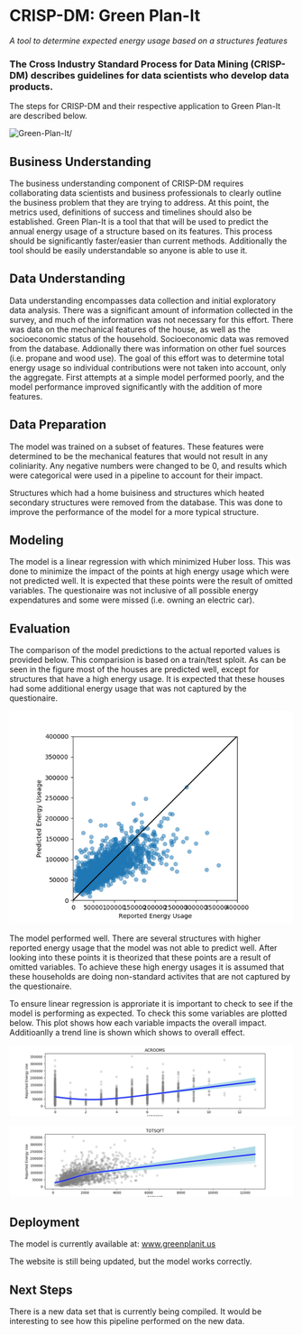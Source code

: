 # CRISP-DM: Green Plan-It

*A tool to determine expected energy usage based on a structures features*

### The Cross Industry Standard Process for Data Mining (CRISP-DM) describes guidelines for data scientists who develop data products.

The steps for CRISP-DM and their respective application to Green Plan-It are described below.

![Green-Plan-It/](images/crispdm.png)

## Business Understanding
The business understanding component of CRISP-DM requires collaborating data scientists and business professionals to clearly outline the business problem that they are trying to address. At this point, the metrics used, definitions of success and timelines should also be established.  Green Plan-It is a tool that that will be used to predict the annual energy usage of a structure based on its features.  This process should be significantly faster/easier than current methods.  Additionally the tool should be easily understandable so anyone is able to use it.


## Data Understanding
Data understanding encompasses data collection and initial exploratory data analysis.  There was a significant amount of information collected in the survey, and much of the information was not necessary for this effort.  There was data on the mechanical features of the house, as well as the socioeconomic status of the household.  Socioeconomic data was removed from the database.  Addionally there was information on other fuel sources (i.e. propane and wood use).  The goal of this effort was to determine total energy usage so individual contributions were not taken into account, only the aggregate.  First attempts at a simple model performed poorly, and the model performance improved significantly with the addition of more features.


## Data Preparation
The model was trained on a subset of features.  These features were determined to be the mechanical features that would not result in any coliniarity.  Any negative numbers were changed to be 0, and results which were categorical were used in a pipeline to account for their impact.

Structures which had a home buisiness and structures which heated secondary structures were removed from the database.  This was done to improve the performance of the model for a more typical structure.


## Modeling
The model is a linear regression with which minimized Huber loss.  This was done to minimize the impact of the points at high energy usage which were not predicted well.  It is expected that these points were the result of omitted variables.  The questionaire was not inclusive of all possible energy expendatures and some were missed (i.e. owning an electric car). 


## Evaluation
The comparison of the model predictions to the actual reported values is provided below.  This comparision is based on a train/test sploit.  As can be seen in the figure most of the houses are predicted well, except for structures that have a high energy usage.  It is expected that these houses had some additional energy usage that was not captured by the questionaire.

![Green-Plan-It/](images/results.png) 

The model performed well.  There are several structures with higher reported energy usage that the model was not able to predict well.  After looking into these points it is theorized that these points are a result of omitted variables.  To achieve these high energy usages it is assumed that these households are doing non-standard activites that are not captured by the questionaire.

To ensure linear regression is approriate it is important to check to see if the model is performing as expected.  To check this some variables are plotted below.  This plot shows how each variable impacts the overall impact.  Additioanlly a trend line is shown which shows to overall effect.
 
![Green-Plan-It/](images/ACROOMS_univariate.png) 

![Green-Plan-It/](images/TOTSQFT_univariate.png)


## Deployment
The model is currently available at: www.greenplanit.us

The website is still being updated, but the model works correctly.


## Next Steps
There is a new data set that is currently being compiled.  It would be interesting to see how this pipeline performed on the new data.
